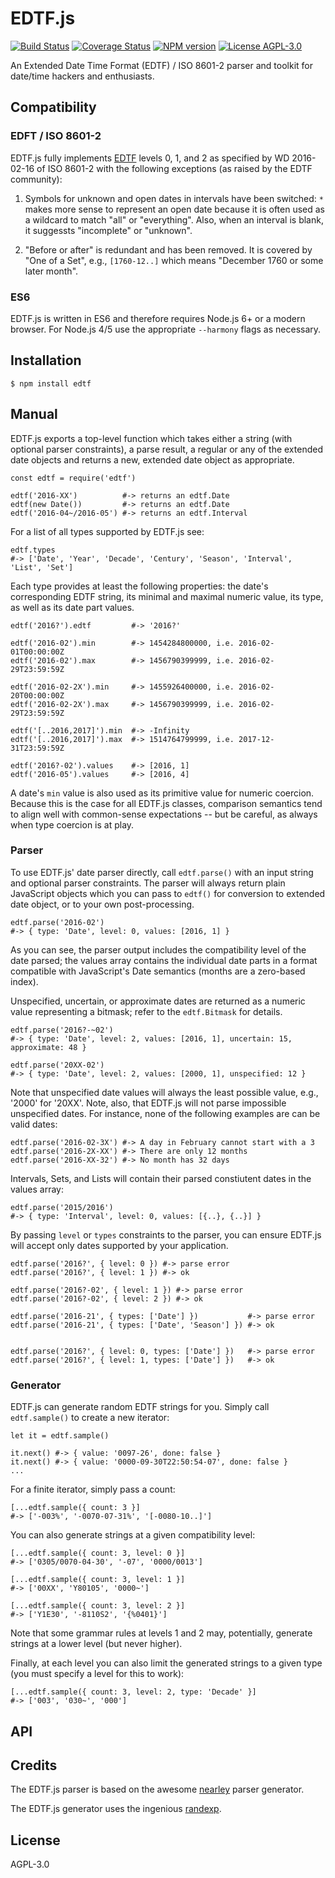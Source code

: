 # EDTF.js

[![Build Status](https://travis-ci.org/inukshuk/edtf.js.svg?branch=master)](https://travis-ci.org/inukshuk/edtf.js)
[![Coverage Status](https://coveralls.io/repos/github/inukshuk/edtf.js/badge.svg?branch=master)](https://coveralls.io/github/inukshuk/edtf.js?branch=master)
[![NPM version](https://img.shields.io/npm/v/edtf.svg)](https://www.npmjs.com/packages/edtf)
[![License AGPL-3.0](https://img.shields.io/npm/l/edtf.svg)](https://opensource.org/licenses/AGPL-3.0)

An Extended Date Time Format (EDTF) / ISO 8601-2 parser and toolkit for
date/time hackers and enthusiasts.

## Compatibility

### EDFT / ISO 8601-2
EDTF.js fully implements [EDTF](http://www.loc.gov/standards/datetime)
levels 0, 1, and 2 as specified by WD 2016-02-16 of ISO 8601-2 with
the following exceptions (as raised by the EDTF community):

1. Symbols for unknown and open dates in intervals have been switched:
   `*` makes more sense to represent an open date because it is often
   used as a wildcard to match "all" or "everything". Also, when an
   interval is blank, it suggessts "incomplete" or "unknown".

2. "Before or after" is redundant and has been removed. It is covered
   by "One of a Set", e.g., `[1760-12..]` which means "December 1760
   or some later month".

### ES6
EDTF.js is written in ES6 and therefore requires Node.js 6+ or a modern
browser. For Node.js 4/5 use the appropriate `--harmony` flags as necessary.


## Installation

    $ npm install edtf


## Manual

EDTF.js exports a top-level function which takes either a string
(with optional parser constraints), a parse result, a regular or any
of the extended date objects and returns a new, extended date object
as appropriate.

    const edtf = require('edtf')

    edtf('2016-XX')          #-> returns an edtf.Date
    edtf(new Date())         #-> returns an edtf.Date
    edtf('2016-04~/2016-05') #-> returns an edtf.Interval

For a list of all types supported by EDTF.js see:

    edtf.types
    #-> ['Date', 'Year', 'Decade', 'Century', 'Season', 'Interval', 'List', 'Set']

Each type provides at least the following properties: the date's
corresponding EDTF string, its minimal and maximal numeric value,
its type, as well as its date part values.

    edtf('2016?').edtf         #-> '2016?'

    edtf('2016-02').min        #-> 1454284800000, i.e. 2016-02-01T00:00:00Z
    edtf('2016-02').max        #-> 1456790399999, i.e. 2016-02-29T23:59:59Z

    edtf('2016-02-2X').min     #-> 1455926400000, i.e. 2016-02-20T00:00:00Z
    edtf('2016-02-2X').max     #-> 1456790399999, i.e. 2016-02-29T23:59:59Z

    edtf('[..2016,2017]').min  #-> -Infinity
    edtf('[..2016,2017]').max  #-> 1514764799999, i.e. 2017-12-31T23:59:59Z

    edtf('2016?-02').values    #-> [2016, 1]
    edtf('2016-05').values     #-> [2016, 4]

A date's `min` value is also used as its primitive value for numeric
coercion. Because this is the case for all EDTF.js classes, comparison
semantics tend to align well with common-sense expectations -- but be
careful, as always when type coercion is at play.


### Parser

To use EDTF.js' date parser directly, call `edtf.parse()` with an input
string and optional parser constraints. The parser will always return
plain JavaScript objects which you can pass to `edtf()` for conversion
to extended date object, or to your own post-processing.

    edtf.parse('2016-02')
    #-> { type: 'Date', level: 0, values: [2016, 1] }

As you can see, the parser output includes the compatibility level of
the date parsed; the values array contains the individual date parts
in a format compatible with JavaScript's Date semantics (months are
a zero-based index).

Unspecified, uncertain, or approximate dates are returned as a numeric
value representing a bitmask; refer to the `edtf.Bitmask` for details.

    edtf.parse('2016?-~02')
    #-> { type: 'Date', level: 2, values: [2016, 1], uncertain: 15, approximate: 48 }

    edtf.parse('20XX-02')
    #-> { type: 'Date', level: 2, values: [2000, 1], unspecified: 12 }

Note that unspecified date values will always the least possible value,
e.g., '2000' for '20XX'. Note, also, that EDTF.js will not parse impossible
unspecified dates. For instance, none of the following examples are
can be valid dates:

    edtf.parse('2016-02-3X') #-> A day in February cannot start with a 3
    edtf.parse('2016-2X-XX') #-> There are only 12 months
    edtf.parse('2016-XX-32') #-> No month has 32 days

Intervals, Sets, and Lists will contain their parsed constiutent dates in
the values array:

    edtf.parse('2015/2016')
    #-> { type: 'Interval', level: 0, values: [{..}, {..}] }

By passing `level` or `types` constraints to the parser, you can ensure
EDTF.js will accept only dates supported by your application.

    edtf.parse('2016?', { level: 0 }) #-> parse error
    edtf.parse('2016?', { level: 1 }) #-> ok

    edtf.parse('2016?-02', { level: 1 }) #-> parse error
    edtf.parse('2016?-02', { level: 2 }) #-> ok

    edtf.parse('2016-21', { types: ['Date'] })           #-> parse error
    edtf.parse('2016-21', { types: ['Date', 'Season'] }) #-> ok


    edtf.parse('2016?', { level: 0, types: ['Date'] })   #-> parse error
    edtf.parse('2016?', { level: 1, types: ['Date'] })   #-> ok

### Generator

EDTF.js can generate random EDTF strings for you. Simply call
`edtf.sample()` to create a new iterator:

    let it = edtf.sample()

    it.next() #-> { value: '0097-26', done: false }
    it.next() #-> { value: '0000-09-30T22:50:54-07', done: false }
    ...

For a finite iterator, simply pass a count:

    [...edtf.sample({ count: 3 }]
    #-> ['-003%', '-0070-07-31%', '[-0080-10..]']

You can also generate strings at a given compatibility level:

    [...edtf.sample({ count: 3, level: 0 }]
    #-> ['0305/0070-04-30', '-07', '0000/0013']

    [...edtf.sample({ count: 3, level: 1 }]
    #-> ['00XX', 'Y80105', '0000~']

    [...edtf.sample({ count: 3, level: 2 }]
    #-> ['Y1E30', '-8110S2', '{%0401}']

Note that some grammar rules at levels 1 and 2 may, potentially,
generate strings at a lower level (but never higher).

Finally, at each level you can also limit the generated strings
to a given type (you must specify a level for this to work):

    [...edtf.sample({ count: 3, level: 2, type: 'Decade' }]
    #-> ['003', '030~', '000']


## API

## Credits
The EDTF.js parser is based on the awesome
[nearley](https://github.com/Hardmath123/nearley) parser generator.

The EDTF.js generator uses the ingenious
[randexp](https://github.com/fent/randexp.js).

## License
AGPL-3.0
